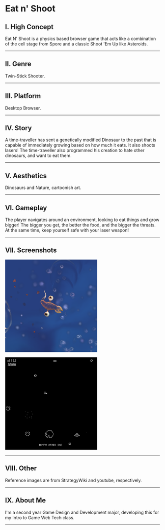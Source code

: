# Eat n' Shoot

## I. High Concept

Eat N' Shoot is a physics based browser game that acts like a combination
of the cell stage from Spore and a classic Shoot 'Em Up like Asteroids.

----

## II. Genre

Twin-Stick Shooter.

----

## III. Platform

Desktop Browser.

----

## IV. Story

A time-traveller has sent a genetically modified Dinosaur to the past that 
is capable of immediately growing based on how much it eats. It also shoots lasers! The time-traveller also programmed his creation to hate other dinosaurs, and want to eat them.

----

## V. Aesthetics

Dinosaurs and Nature, cartoonish art.

----

## VI. Gameplay

The player navigates around an environment, looking to eat things and grow bigger! The bigger you get, the better the food, and the bigger the threats. At the same time, keep yourself safe with your laser weapon!

----

## VII. Screenshots

![Spore's Cell Stage](images/SporeCellpng.png)

![Asteroids](images/Asteroids.png)

----

## VIII. Other

Reference images are from StrategyWiki and youtube, respectively. 

----

## IX. About Me

I'm a second year Game Design and Development major, developing this for my Intro to Game Web Tech class.

----